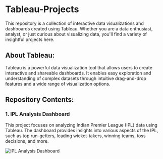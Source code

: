 # Tableau-Projects
This repository is a collection of interactive data visualizations and dashboards created using Tableau. Whether you are a data enthusiast, analyst, or just curious about visualizing data, you'll find a variety of insightful projects here.

## About Tableau:
Tableau is a powerful data visualization tool that allows users to create interactive and shareable dashboards. It enables easy exploration and understanding of complex datasets through intuitive drag-and-drop features and a wide range of visualization options.

## Repository Contents:
### 1. IPL Analysis Dashboard

This project focuses on analyzing Indian Premier League (IPL) data using Tableau. The dashboard provides insights into various aspects of the IPL, such as top run-getters, leading wicket-takers, winning teams, toss decisions, and more.


![IPL Analysis Dashboard](https://github.com/yashsharma1812/Tableau-Projects/assets/145771141/121d0b64-7571-4c6f-89d7-b013196c1d7b)
